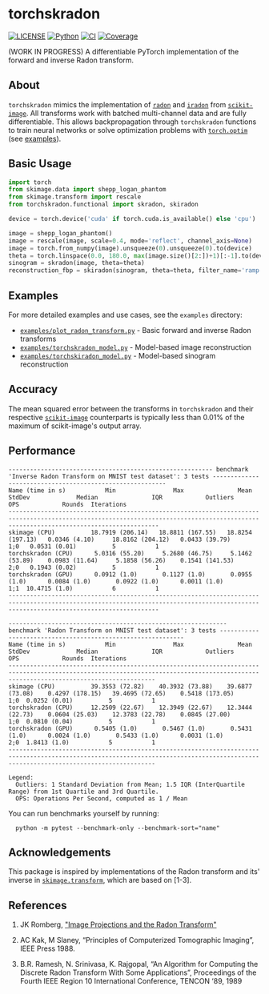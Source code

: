 # torchskradon

[![LICENSE](https://img.shields.io/badge/license-MIT-blue.svg)](LICENSE) [![Python](https://img.shields.io/badge/python-3.10%20|%203.11%20|%203.12-blue)](#) [![CI](https://github.com/tomluetjen/torchskradon/actions/workflows/python-app.yml/badge.svg?branch=main)](https://github.com/tomluetjen/torchskradon/actions/workflows/python-app.yml) [![Coverage](https://codecov.io/gh/tomluetjen/torchskradon/branch/main/graph/badge.svg)](https://codecov.io/gh/tomluetjen/torchskradon)


(WORK IN PROGRESS) A differentiable PyTorch implementation of the forward and inverse Radon transform.

## About
`torchskradon` mimics the implementation of [`radon`](https://scikit-image.org/docs/stable/api/skimage.transform.html#skimage.transform.radon) and [`iradon`](https://scikit-image.org/docs/stable/api/skimage.transform.html#skimage.transform.iradon) from [`scikit-image`](https://scikit-image.org). All transforms work with batched multi-channel data and are fully differentiable. This allows backpropagation through `torchskradon` functions to train neural networks or solve optimization problems with [`torch.optim`](https://docs.pytorch.org/docs/stable/optim.html) (see [examples](#examples)).

## Basic Usage
```python
import torch
from skimage.data import shepp_logan_phantom
from skimage.transform import rescale
from torchskradon.functional import skradon, skiradon

device = torch.device('cuda' if torch.cuda.is_available() else 'cpu')

image = shepp_logan_phantom()
image = rescale(image, scale=0.4, mode='reflect', channel_axis=None)
image = torch.from_numpy(image).unsqueeze(0).unsqueeze(0).to(device)
theta = torch.linspace(0.0, 180.0, max(image.size()[2:])+1)[:-1].to(device)
sinogram = skradon(image, theta=theta)
reconstruction_fbp = skiradon(sinogram, theta=theta, filter_name='ramp')
```

## Examples
For more detailed examples and use cases, see the `examples` directory:

- [`examples/plot_radon_transform.py`](examples/plot_radon_transform.py) - Basic forward and inverse Radon transforms
- [`examples/torchskradon_model.py`](examples/torchskradon_model.py) - Model-based image reconstruction
- [`examples/torchskiradon_model.py`](examples/torchskiradon_model.py) - Model-based sinogram reconstruction

## Accuracy
The mean squared error between the transforms in `torchskradon` and their respective [`scikit-image`](https://scikit-image.org) counterparts is typically less than 0.01% of the maximum of scikit-image's output array.

## Performance 
````console
--------------------------------------------------------- benchmark 'Inverse Radon Transform on MNIST test dataset': 3 tests ---------------------------------------------------------
Name (time in s)           Min                Max               Mean            StdDev             Median               IQR            Outliers      OPS            Rounds  Iterations
--------------------------------------------------------------------------------------------------------------------------------------------------------------------------------------
skimage (CPU)          18.7919 (206.14)   18.8811 (167.55)   18.8254 (197.13)   0.0346 (4.10)     18.8162 (204.12)   0.0433 (39.79)         1;0   0.0531 (0.01)          5           1
torchskradon (CPU)      5.0316 (55.20)     5.2680 (46.75)     5.1462 (53.89)    0.0983 (11.64)     5.1858 (56.26)    0.1541 (141.53)        2;0   0.1943 (0.02)          5           1
torchskradon (GPU)      0.0912 (1.0)       0.1127 (1.0)       0.0955 (1.0)      0.0084 (1.0)       0.0922 (1.0)      0.0011 (1.0)           1;1  10.4715 (1.0)           6           1
--------------------------------------------------------------------------------------------------------------------------------------------------------------------------------------

------------------------------------------------------------- benchmark 'Radon Transform on MNIST test dataset': 3 tests ------------------------------------------------------------
Name (time in s)           Min                Max               Mean            StdDev             Median               IQR            Outliers     OPS            Rounds  Iterations
-------------------------------------------------------------------------------------------------------------------------------------------------------------------------------------
skimage (CPU)          39.3553 (72.82)    40.3932 (73.88)    39.6877 (73.08)    0.4297 (178.15)   39.4695 (72.65)    0.5418 (173.05)        1;0  0.0252 (0.01)          5           1
torchskradon (CPU)     12.2509 (22.67)    12.3949 (22.67)    12.3444 (22.73)    0.0604 (25.03)    12.3783 (22.78)    0.0845 (27.00)         1;0  0.0810 (0.04)          5           1
torchskradon (GPU)      0.5405 (1.0)       0.5467 (1.0)       0.5431 (1.0)      0.0024 (1.0)       0.5433 (1.0)      0.0031 (1.0)           2;0  1.8413 (1.0)           5           1
-------------------------------------------------------------------------------------------------------------------------------------------------------------------------------------

Legend:
  Outliers: 1 Standard Deviation from Mean; 1.5 IQR (InterQuartile Range) from 1st Quartile and 3rd Quartile.
  OPS: Operations Per Second, computed as 1 / Mean
````
You can run benchmarks yourself by running:
```console
  python -m pytest --benchmark-only --benchmark-sort="name"
```

## Acknowledgements
This package is inspired by implementations of the Radon transform and its' inverse in [`skimage.transform`](https://github.com/scikit-image/scikit-image/tree/main/src/skimage/transform), which are based on [1-3].

## References
1. JK Romberg, ["Image Projections and the Radon Transform"](https://www.clear.rice.edu/elec431/projects96/DSP/bpanalysis.html)

2. AC Kak, M Slaney, “Principles of Computerized Tomographic Imaging”, IEEE Press 1988.

3. B.R. Ramesh, N. Srinivasa, K. Rajgopal, “An Algorithm for Computing the Discrete Radon Transform With Some Applications”, Proceedings of the Fourth IEEE Region 10 International Conference, TENCON ‘89, 1989  